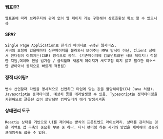 #### 웹표준?
    웹표준에 따라 브라우저와 관계 없이 웹 페이지 기능 구현해야 상호호환성 확보 할 수 있으니까
#### SPA?
    Single Page Application로 한개의 페이지로 구성된 웹서비스.
    서버의 요청이 있을때마다 신규페이지를 불러와서 보여주는 MPA 방식이 아닌, Client 상에서 렌더링이 이뤄지는(CSR) 방식으로 동작. (기존페이지에 컴포넌트화된 서브 페이지나 적절한 지원,데이터 만을 넘겨줌 / 클릭할때 새롭게 페이지가 새로고침 되지 않고 필요한 리소스만 받아와서 동적으로 빠르게 적용됨)
#### 정적 타이핑?
    변수 선언할때 타입을 명시적으로 선언하고 타입에 맞는 값을 할당해야함(C나 Java 처럼). Javascript는 동적타이핑. 예상치 못한 에러발생할 수 있음. Typescript는 정적타이핑을 지원하므로 잘못된 값이 할당되면 컴파일러가 에러 발생시켜줌
#### 상태관리 도구
    React는 상태를 기반으로 UI를 제어하는 방식의 프론트엔드 라이브러리. 상태를 관리하는 것은 리액트 앱 구축의 중요한 부분 중 하나. 다시 랜더링 하는 시기와 방법을 제어해아 성능과 프레임속도 잡을 수 있음.